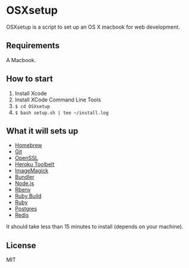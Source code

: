 # OSXsetup

OSXsetup is a script to set up an OS X macbook for web development.

## Requirements

A Macbook.

## How to start

1. Install Xcode
2. Install XCode Command Line Tools
3. `$ cd OSXsetup`
4. `$ bash setup.sh | tee ~/install.log`

## What it will sets up

* [Homebrew]
* [Git]
* [OpenSSL]
* [Heroku Toolbelt]
* [ImageMagick]
* [Bundler]
* [Node.js]
* [Rbenv]
* [Ruby Build]
* [Ruby]
* [Postgres]
* [Redis]

[Homebrew]: http://brew.sh/
[Git]: https://git-scm.com/
[OpenSSL]: https://www.openssl.org/
[Heroku Toolbelt]: https://toolbelt.heroku.com/
[Bundler]: http://bundler.io/
[ImageMagick]: http://www.imagemagick.org/
[Node.js]: http://nodejs.org/
[NPM]: https://www.npmjs.org/
[Rbenv]: https://github.com/sstephenson/rbenv
[Ruby Build]: https://github.com/sstephenson/ruby-build
[Ruby]: https://www.ruby-lang.org/en/
[Postgres]: http://www.postgresql.org/
[Redis]: http://redis.io/

It should take less than 15 minutes to install (depends on your machine).

## License
MIT
